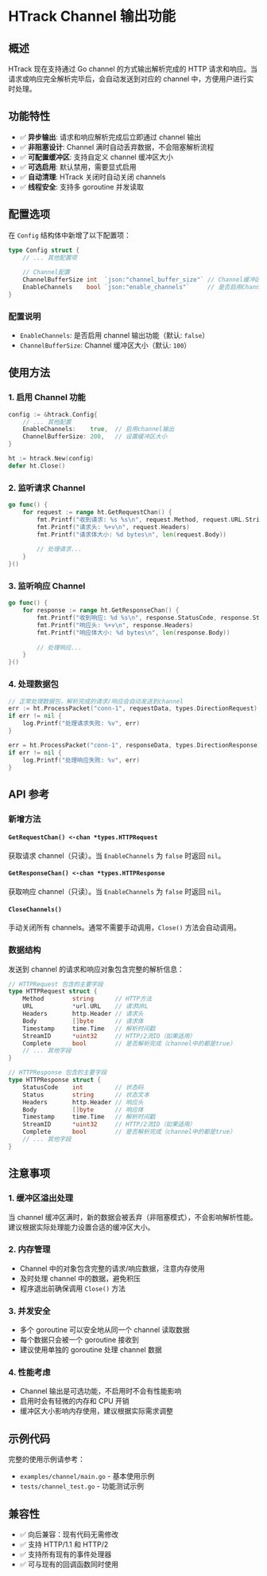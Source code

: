 # HTrack Channel 输出功能

## 概述

HTrack 现在支持通过 Go channel 的方式输出解析完成的 HTTP 请求和响应。当请求或响应完全解析完毕后，会自动发送到对应的 channel 中，方便用户进行实时处理。

## 功能特性

- ✅ **异步输出**: 请求和响应解析完成后立即通过 channel 输出
- ✅ **非阻塞设计**: Channel 满时自动丢弃数据，不会阻塞解析流程
- ✅ **可配置缓冲区**: 支持自定义 channel 缓冲区大小
- ✅ **可选启用**: 默认禁用，需要显式启用
- ✅ **自动清理**: HTrack 关闭时自动关闭 channels
- ✅ **线程安全**: 支持多 goroutine 并发读取

## 配置选项

在 `Config` 结构体中新增了以下配置项：

```go
type Config struct {
    // ... 其他配置项
    
    // Channel配置
    ChannelBufferSize int  `json:"channel_buffer_size"` // Channel缓冲区大小
    EnableChannels    bool `json:"enable_channels"`     // 是否启用Channel输出
}
```

### 配置说明

- `EnableChannels`: 是否启用 channel 输出功能（默认: `false`）
- `ChannelBufferSize`: Channel 缓冲区大小（默认: `100`）

## 使用方法

### 1. 启用 Channel 功能

```go
config := &htrack.Config{
    // ... 其他配置
    EnableChannels:    true,  // 启用channel输出
    ChannelBufferSize: 200,   // 设置缓冲区大小
}

ht := htrack.New(config)
defer ht.Close()
```

### 2. 监听请求 Channel

```go
go func() {
    for request := range ht.GetRequestChan() {
        fmt.Printf("收到请求: %s %s\n", request.Method, request.URL.String())
        fmt.Printf("请求头: %+v\n", request.Headers)
        fmt.Printf("请求体大小: %d bytes\n", len(request.Body))
        
        // 处理请求...
    }
}()
```

### 3. 监听响应 Channel

```go
go func() {
    for response := range ht.GetResponseChan() {
        fmt.Printf("收到响应: %d %s\n", response.StatusCode, response.Status)
        fmt.Printf("响应头: %+v\n", response.Headers)
        fmt.Printf("响应体大小: %d bytes\n", len(response.Body))
        
        // 处理响应...
    }
}()
```

### 4. 处理数据包

```go
// 正常处理数据包，解析完成的请求/响应会自动发送到channel
err := ht.ProcessPacket("conn-1", requestData, types.DirectionRequest)
if err != nil {
    log.Printf("处理请求失败: %v", err)
}

err = ht.ProcessPacket("conn-1", responseData, types.DirectionResponse)
if err != nil {
    log.Printf("处理响应失败: %v", err)
}
```

## API 参考

### 新增方法

#### `GetRequestChan() <-chan *types.HTTPRequest`
获取请求 channel（只读）。当 `EnableChannels` 为 `false` 时返回 `nil`。

#### `GetResponseChan() <-chan *types.HTTPResponse`
获取响应 channel（只读）。当 `EnableChannels` 为 `false` 时返回 `nil`。

#### `CloseChannels()`
手动关闭所有 channels。通常不需要手动调用，`Close()` 方法会自动调用。

### 数据结构

发送到 channel 的请求和响应对象包含完整的解析信息：

```go
// HTTPRequest 包含的主要字段
type HTTPRequest struct {
    Method        string      // HTTP方法
    URL           *url.URL    // 请求URL
    Headers       http.Header // 请求头
    Body          []byte      // 请求体
    Timestamp     time.Time   // 解析时间戳
    StreamID      *uint32     // HTTP/2流ID（如果适用）
    Complete      bool        // 是否解析完成（channel中的都是true）
    // ... 其他字段
}

// HTTPResponse 包含的主要字段
type HTTPResponse struct {
    StatusCode    int         // 状态码
    Status        string      // 状态文本
    Headers       http.Header // 响应头
    Body          []byte      // 响应体
    Timestamp     time.Time   // 解析时间戳
    StreamID      *uint32     // HTTP/2流ID（如果适用）
    Complete      bool        // 是否解析完成（channel中的都是true）
    // ... 其他字段
}
```

## 注意事项

### 1. 缓冲区溢出处理

当 channel 缓冲区满时，新的数据会被丢弃（非阻塞模式），不会影响解析性能。建议根据实际处理能力设置合适的缓冲区大小。

### 2. 内存管理

- Channel 中的对象包含完整的请求/响应数据，注意内存使用
- 及时处理 channel 中的数据，避免积压
- 程序退出前确保调用 `Close()` 方法

### 3. 并发安全

- 多个 goroutine 可以安全地从同一个 channel 读取数据
- 每个数据只会被一个 goroutine 接收到
- 建议使用单独的 goroutine 处理 channel 数据

### 4. 性能考虑

- Channel 输出是可选功能，不启用时不会有性能影响
- 启用时会有轻微的内存和 CPU 开销
- 缓冲区大小影响内存使用，建议根据实际需求调整

## 示例代码

完整的使用示例请参考：
- `examples/channel/main.go` - 基本使用示例
- `tests/channel_test.go` - 功能测试示例

## 兼容性

- ✅ 向后兼容：现有代码无需修改
- ✅ 支持 HTTP/1.1 和 HTTP/2
- ✅ 支持所有现有的事件处理器
- ✅ 可与现有的回调函数同时使用